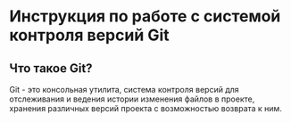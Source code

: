 # **Инструкция по работе с системой контроля версий Git**

## **Что такое Git?**

Git - это консольная утилита, система контроля версий для отслеживания и ведения истории изменения файлов в проекте, хранения различных версий проекта с возможностью возврата к ним.